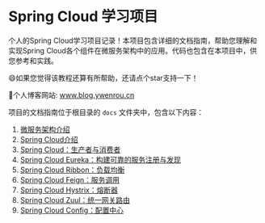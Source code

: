 
# Spring Cloud 学习项目

个人的Spring Cloud学习项目记录！本项目包含详细的文档指南，帮助您理解和实现Spring Cloud各个组件在微服务架构中的应用。代码也包含在本项目中，供您参考和实践。

:smile:如果您觉得该教程还算有所帮助，还请点个star支持一下！

:book:个人博客网站: www.blog.ywenrou.cn

项目的文档指南位于根目录的 `docs` 文件夹中，包含以下内容：

1. [微服务架构介绍](docs/01.微服务架构介绍.md)
2. [Spring Cloud介绍](docs/02.SpringCloud介绍.md)
3. [Spring Cloud：生产者与消费者](docs/03.Spring%20Cloud：生产者与消费者.md)
4. [Spring Cloud Eureka：构建可靠的服务注册与发现](docs/04.Spring%20Cloud%20Eureka：构建可靠的服务注册与发现.md)
5. [Spring Cloud Ribbon：负载均衡](docs/05.Spring%20Cloud%20Ribbon：负载均衡.md)
6. [Spring Cloud Feign：服务调用](docs/06.Spring%20Cloud%20Feign：服务调用.md)
7. [Spring Cloud Hystrix：熔断器](docs/07.Spring%20Cloud%20Hystrix：熔断器.md)
8. [Spring Cloud Zuul：统一网关路由](docs/08.Spring%20Cloud%20Zuul：统一网关路由.md)
9. [Spring Cloud Config：配置中心](docs/09.Spring%20Cloud%20Config：配置中心.md)

